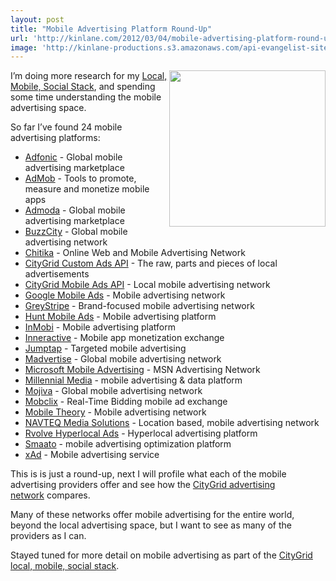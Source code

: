 ```yaml
---
layout: post
title: "Mobile Advertising Platform Round-Up"
url: 'http://kinlane.com/2012/03/04/mobile-advertising-platform-round-up/'
image: 'http://kinlane-productions.s3.amazonaws.com/api-evangelist-site/blog/CityGrid-Mobile-Advertising.png'
---
```


[<img class="aligncenter size-full wp-image-804" title="CityGrid-Mobile-Advertising" src="http://www.citygridmedia.com/developer/wp-content/uploads/2012/03/CityGrid-Mobile-Advertising.png" alt="" width="250" align="right" />][1]I’m doing more research for my [Local, Mobile, Social Stack][2], and spending some time understanding the mobile advertising space.

So far I’ve found 24 mobile advertising platforms:

  * [Adfonic][3] - Global mobile advertising marketplace
  * [AdMob][4] - Tools to promote, measure and monetize mobile apps
  * [Admoda][5] - Global mobile advertising marketplace
  * [BuzzCity][6] - Global mobile advertising network
  * [Chitika][7] - Online Web and Mobile Advertising Network
  * [CityGrid Custom Ads API][8] - The raw, parts and pieces of local advertisements
  * [CityGrid Mobile Ads API][1] - Local mobile advertising network
  * [Google Mobile Ads][9] - Mobile advertising network
  * [GreyStripe][10] - Brand-focused mobile advertising network
  * [Hunt Mobile Ads][11] - Mobile advertising platform
  * [InMobi][12] - Mobile advertising platform
  * [Inneractive][13] - Mobile app monetization exchange
  * [Jumptap][14] - Targeted mobile advertising
  * [Madvertise][15] - Global mobile advertising network
  * [Microsoft Mobile Advertising][16] - MSN Advertising Network
  * [Millennial Media][17] - mobile advertising & data platform
  * [Mojiva][18] - Global mobile advertising network
  * [Mobclix][19] - Real-Time Bidding mobile ad exchange
  * [Mobile Theory][20] - Mobile advertising network
  * [NAVTEQ Media Solutions][21] - Location based, mobile advertising network
  * [Rvolve Hyperlocal Ads][22] - Hyperlocal advertising platform
  * [Smaato][23] - mobile advertising optimization platform
  * [xAd][24] - Mobile advertising service

This is is just a round-up, next I will profile what each of the mobile advertising providers offer and see how the [CityGrid advertising network][25] compares.

Many of these networks offer mobile advertising for the entire world, beyond the local advertising space, but I want to see as many of the providers as I can.

Stayed tuned for more detail on mobile advertising as part of the [CityGrid local, mobile, social stack][26].

   [1]: http://docs.citygridmedia.com/display/citygridv2/Mobile%20Ads%20API
   [2]: http://www.citygridmedia.com/developer/blog/tag/stack/ (Local, Mobile, Social Stack)
   [3]: http://adfonic.com/
   [4]: http://www.admob.com/
   [5]: http://www.admoda.com/
   [6]: http://www.buzzcity.com/home
   [7]: http://chitika.com/
   [8]: http://docs.citygridmedia.com/display/citygridv2/Custom%20Ads%20API
   [9]: http://www.google.com/ads/mobile/
   [10]: http://www.greystripe.com/
   [11]: http://huntmads.com/
   [12]: http://www.inmobi.com/
   [13]: http://inner-active.com/content/23
   [14]: http://www.jumptap.com/
   [15]: http://madvertise.com/en/
   [16]: http://advertising.microsoft.com/mobile
   [17]: http://www.millennialmedia.com/
   [18]: http://www.mojiva.com/
   [19]: http://www.mobclix.com/
   [20]: http://mobiletheory.com/
   [21]: http://navteqmedia.com/
   [22]: http://rvolve.com/developer.php
   [23]: http://www.smaato.com/
   [24]: http://www.xad.com/publisher
   [25]: http://docs.citygridmedia.com/display/citygridv2/Ads%20by%20CityGrid (CityGrid Advertising Network)
   [26]: http://www.citygridmedia.com/developer/blog/tag/stack/ (CityGrid local, mobile, social stack)
